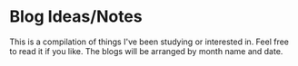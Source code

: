 # Blog Ideas/Notes
This is a compilation of things I've been studying or interested in. Feel free to read it if you like. The blogs will be arranged by month name and date.